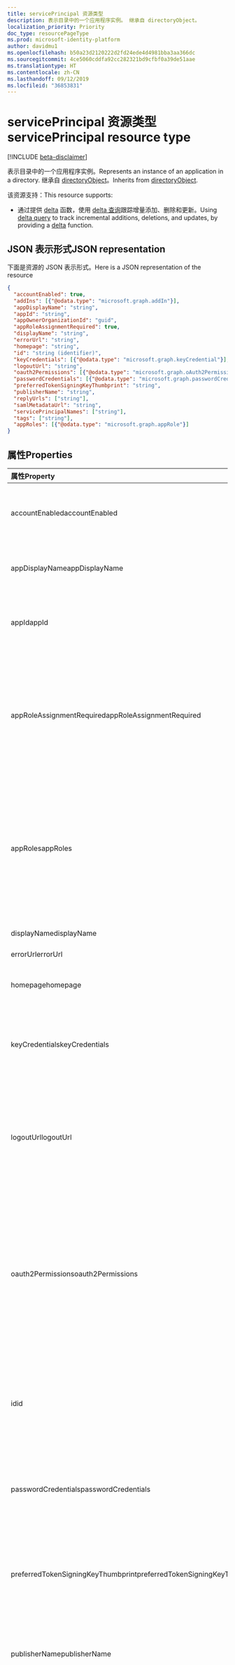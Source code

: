 ```yaml
---
title: servicePrincipal 资源类型
description: 表示目录中的一个应用程序实例。 继承自 directoryObject。
localization_priority: Priority
doc_type: resourcePageType
ms.prod: microsoft-identity-platform
author: davidmu1
ms.openlocfilehash: b50a23d2120222d2fd24ede4d4981bba3aa366dc
ms.sourcegitcommit: 4ce5060cddfa92cc282321bd9cfbf0a39de51aae
ms.translationtype: HT
ms.contentlocale: zh-CN
ms.lasthandoff: 09/12/2019
ms.locfileid: "36853831"
---
```

# <a name="serviceprincipal-resource-type"></a><span data-ttu-id="ed4e1-104">servicePrincipal 资源类型</span><span class="sxs-lookup"><span data-stu-id="ed4e1-104">servicePrincipal resource type</span></span>

[!INCLUDE [beta-disclaimer](../../includes/beta-disclaimer.md)]

<span data-ttu-id="ed4e1-105">表示目录中的一个应用程序实例。</span><span class="sxs-lookup"><span data-stu-id="ed4e1-105">Represents an instance of an application in a directory.</span></span> <span data-ttu-id="ed4e1-106">继承自 [directoryObject](directoryobject.md)。</span><span class="sxs-lookup"><span data-stu-id="ed4e1-106">Inherits from [directoryObject](directoryobject.md).</span></span>

<span data-ttu-id="ed4e1-107">该资源支持：</span><span class="sxs-lookup"><span data-stu-id="ed4e1-107">This resource supports:</span></span>

- <span data-ttu-id="ed4e1-108">通过提供 [delta](../api/serviceprincipal-delta.md) 函数，使用 [delta 查询](/graph/delta-query-overview)跟踪增量添加、删除和更新。</span><span class="sxs-lookup"><span data-stu-id="ed4e1-108">Using [delta query](/graph/delta-query-overview) to track incremental additions, deletions, and updates, by providing a [delta](../api/serviceprincipal-delta.md) function.</span></span>

## <a name="json-representation"></a><span data-ttu-id="ed4e1-109">JSON 表示形式</span><span class="sxs-lookup"><span data-stu-id="ed4e1-109">JSON representation</span></span>
<span data-ttu-id="ed4e1-110">下面是资源的 JSON 表示形式。</span><span class="sxs-lookup"><span data-stu-id="ed4e1-110">Here is a JSON representation of the resource</span></span>

<!-- {
  "blockType": "resource",
  "optionalProperties": [
    "appRoleAssignedTo",
    "appRoleAssignments",
    "createdObjects",
    "createdOnBehalfOf",
    "memberOf",
    "oauth2PermissionGrants",
    "ownedObjects",
    "owners"
  ],
  "keyProperty": "id",
  "@odata.type": "microsoft.graph.servicePrincipal"
}-->

```json
{
  "accountEnabled": true,
  "addIns": [{"@odata.type": "microsoft.graph.addIn"}],
  "appDisplayName": "string",
  "appId": "string",
  "appOwnerOrganizationId": "guid",
  "appRoleAssignmentRequired": true,
  "displayName": "string",
  "errorUrl": "string",
  "homepage": "string",
  "id": "string (identifier)",
  "keyCredentials": [{"@odata.type": "microsoft.graph.keyCredential"}],
  "logoutUrl": "string",
  "oauth2Permissions": [{"@odata.type": "microsoft.graph.oAuth2Permission"}],
  "passwordCredentials": [{"@odata.type": "microsoft.graph.passwordCredential"}],
  "preferredTokenSigningKeyThumbprint": "string",
  "publisherName": "string",
  "replyUrls": ["string"],
  "samlMetadataUrl": "string",
  "servicePrincipalNames": ["string"],
  "tags": ["string"],
  "appRoles": [{"@odata.type": "microsoft.graph.appRole"}]
}

```
## <a name="properties"></a><span data-ttu-id="ed4e1-111">属性</span><span class="sxs-lookup"><span data-stu-id="ed4e1-111">Properties</span></span>
| <span data-ttu-id="ed4e1-112">属性</span><span class="sxs-lookup"><span data-stu-id="ed4e1-112">Property</span></span>     | <span data-ttu-id="ed4e1-113">类型</span><span class="sxs-lookup"><span data-stu-id="ed4e1-113">Type</span></span> |<span data-ttu-id="ed4e1-114">说明</span><span class="sxs-lookup"><span data-stu-id="ed4e1-114">Description</span></span>|
|:---------------|:--------|:----------|
|<span data-ttu-id="ed4e1-115">accountEnabled</span><span class="sxs-lookup"><span data-stu-id="ed4e1-115">accountEnabled</span></span>|<span data-ttu-id="ed4e1-116">Boolean</span><span class="sxs-lookup"><span data-stu-id="ed4e1-116">Boolean</span></span>| <span data-ttu-id="ed4e1-117">如果服务主体帐户已启用，则为 **true**；否则，为 **false**。</span><span class="sxs-lookup"><span data-stu-id="ed4e1-117">**true** if the service principal account is enabled; otherwise, **false**.</span></span>            |
|<span data-ttu-id="ed4e1-118">appDisplayName</span><span class="sxs-lookup"><span data-stu-id="ed4e1-118">appDisplayName</span></span>|<span data-ttu-id="ed4e1-119">String</span><span class="sxs-lookup"><span data-stu-id="ed4e1-119">String</span></span>|<span data-ttu-id="ed4e1-120">关联应用程序公开的显示名称。</span><span class="sxs-lookup"><span data-stu-id="ed4e1-120">The display name exposed by the associated application.</span></span>|
|<span data-ttu-id="ed4e1-121">appId</span><span class="sxs-lookup"><span data-stu-id="ed4e1-121">appId</span></span>|<span data-ttu-id="ed4e1-122">String</span><span class="sxs-lookup"><span data-stu-id="ed4e1-122">String</span></span>|<span data-ttu-id="ed4e1-123">关联应用程序的唯一标识符（其 **appId** 属性）。</span><span class="sxs-lookup"><span data-stu-id="ed4e1-123">The unique identifier for the associated application (its **appId** property).</span></span>|
|<span data-ttu-id="ed4e1-124">appRoleAssignmentRequired</span><span class="sxs-lookup"><span data-stu-id="ed4e1-124">appRoleAssignmentRequired</span></span>|<span data-ttu-id="ed4e1-125">Boolean</span><span class="sxs-lookup"><span data-stu-id="ed4e1-125">Boolean</span></span>|<span data-ttu-id="ed4e1-126">指定在 Azure AD 在向应用程序签发用户或访问令牌之前用户或组是否需要 **appRoleAssignment**。</span><span class="sxs-lookup"><span data-stu-id="ed4e1-126">Specifies whether an **appRoleAssignment** to a user or group is required before Azure AD will issue a user or access token to the application.</span></span> <span data-ttu-id="ed4e1-127">不可为空。</span><span class="sxs-lookup"><span data-stu-id="ed4e1-127">Not nullable.</span></span> |
|<span data-ttu-id="ed4e1-128">appRoles</span><span class="sxs-lookup"><span data-stu-id="ed4e1-128">appRoles</span></span>|<span data-ttu-id="ed4e1-129">[appRole](approle.md) 集合</span><span class="sxs-lookup"><span data-stu-id="ed4e1-129">[appRole](approle.md) collection</span></span>|<span data-ttu-id="ed4e1-130">关联应用程序公开的应用程序角色。</span><span class="sxs-lookup"><span data-stu-id="ed4e1-130">The application roles exposed by the associated application.</span></span> <span data-ttu-id="ed4e1-131">有关详细信息，请参阅[应用程序](application.md)实体上的 **appRoles** 属性定义。</span><span class="sxs-lookup"><span data-stu-id="ed4e1-131">For more information see the **appRoles** property definition on the [application](application.md) entity.</span></span> <span data-ttu-id="ed4e1-132">不可为空。</span><span class="sxs-lookup"><span data-stu-id="ed4e1-132">Not nullable.</span></span> |
|<span data-ttu-id="ed4e1-133">displayName</span><span class="sxs-lookup"><span data-stu-id="ed4e1-133">displayName</span></span>|<span data-ttu-id="ed4e1-134">String</span><span class="sxs-lookup"><span data-stu-id="ed4e1-134">String</span></span>|<span data-ttu-id="ed4e1-135">服务主体的显示名称。</span><span class="sxs-lookup"><span data-stu-id="ed4e1-135">The display name for the service principal.</span></span>|
|<span data-ttu-id="ed4e1-136">errorUrl</span><span class="sxs-lookup"><span data-stu-id="ed4e1-136">errorUrl</span></span>|<span data-ttu-id="ed4e1-137">String</span><span class="sxs-lookup"><span data-stu-id="ed4e1-137">String</span></span>|            |
|<span data-ttu-id="ed4e1-138">homepage</span><span class="sxs-lookup"><span data-stu-id="ed4e1-138">homepage</span></span>|<span data-ttu-id="ed4e1-139">String</span><span class="sxs-lookup"><span data-stu-id="ed4e1-139">String</span></span>|<span data-ttu-id="ed4e1-140">关联应用程序的主页的 URL。</span><span class="sxs-lookup"><span data-stu-id="ed4e1-140">The URL to the homepage of the associated   application.</span></span>|
|<span data-ttu-id="ed4e1-141">keyCredentials</span><span class="sxs-lookup"><span data-stu-id="ed4e1-141">keyCredentials</span></span>|<span data-ttu-id="ed4e1-142">[keyCredential](keycredential.md) 集合</span><span class="sxs-lookup"><span data-stu-id="ed4e1-142">[keyCredential](keycredential.md) collection</span></span>|<span data-ttu-id="ed4e1-143">与服务帐户关联的密钥凭据集合。</span><span class="sxs-lookup"><span data-stu-id="ed4e1-143">The collection of key credentials associated with the service principal.</span></span> <span data-ttu-id="ed4e1-144">不可为空。</span><span class="sxs-lookup"><span data-stu-id="ed4e1-144">Not nullable.</span></span>            |
|<span data-ttu-id="ed4e1-145">logoutUrl</span><span class="sxs-lookup"><span data-stu-id="ed4e1-145">logoutUrl</span></span>|<span data-ttu-id="ed4e1-146">String</span><span class="sxs-lookup"><span data-stu-id="ed4e1-146">String</span></span>| <span data-ttu-id="ed4e1-147">指定 Microsoft 授权服务使用[正向通道](https://openid.net/specs/openid-connect-frontchannel-1_0.html)、[反向通道](https://openid.net/specs/openid-connect-backchannel-1_0.html)或 SAML 注销协议注销用户时所使用的 URL。</span><span class="sxs-lookup"><span data-stu-id="ed4e1-147">Specifies the URL that will be used by Microsoft's authorization service to logout an user using [front-channel](https://openid.net/specs/openid-connect-frontchannel-1_0.html), [back-channel](https://openid.net/specs/openid-connect-backchannel-1_0.html) or SAML logout protocols.</span></span>  |
|<span data-ttu-id="ed4e1-148">oauth2Permissions</span><span class="sxs-lookup"><span data-stu-id="ed4e1-148">oauth2Permissions</span></span>|<span data-ttu-id="ed4e1-149">[oAuth2Permission](oauth2permission.md) 集合</span><span class="sxs-lookup"><span data-stu-id="ed4e1-149">[oAuth2Permission](oauth2permission.md) collection</span></span>|<span data-ttu-id="ed4e1-150">关联应用程序的 OAuth 2.0 权限。</span><span class="sxs-lookup"><span data-stu-id="ed4e1-150">The OAuth 2.0 permissions exposed by the associated application.</span></span> <span data-ttu-id="ed4e1-151">有关详细信息，请参阅[应用程序](application.md)实体上的 **oauth2Permissions** 属性定义。</span><span class="sxs-lookup"><span data-stu-id="ed4e1-151">For more information see the **oauth2Permissions** property definition on the [application](application.md) entity.</span></span> <span data-ttu-id="ed4e1-152">不可为空。</span><span class="sxs-lookup"><span data-stu-id="ed4e1-152">Not nullable.</span></span>            |
|<span data-ttu-id="ed4e1-153">id</span><span class="sxs-lookup"><span data-stu-id="ed4e1-153">id</span></span>|<span data-ttu-id="ed4e1-154">String</span><span class="sxs-lookup"><span data-stu-id="ed4e1-154">String</span></span>|<span data-ttu-id="ed4e1-155">服务主体的唯一标识符。</span><span class="sxs-lookup"><span data-stu-id="ed4e1-155">The unique identifier for the service principal.</span></span> <span data-ttu-id="ed4e1-156">继承自 [directoryObject](directoryobject.md)。</span><span class="sxs-lookup"><span data-stu-id="ed4e1-156">Inherited from [directoryObject](directoryobject.md).</span></span> <span data-ttu-id="ed4e1-157">键。</span><span class="sxs-lookup"><span data-stu-id="ed4e1-157">Key.</span></span> <span data-ttu-id="ed4e1-158">不可为 null。</span><span class="sxs-lookup"><span data-stu-id="ed4e1-158">Not nullable.</span></span> <span data-ttu-id="ed4e1-159">只读。</span><span class="sxs-lookup"><span data-stu-id="ed4e1-159">Read-only.</span></span>|
|<span data-ttu-id="ed4e1-160">passwordCredentials</span><span class="sxs-lookup"><span data-stu-id="ed4e1-160">passwordCredentials</span></span>|<span data-ttu-id="ed4e1-161">[passwordCredential](passwordcredential.md) 集合</span><span class="sxs-lookup"><span data-stu-id="ed4e1-161">[passwordCredential](passwordcredential.md) collection</span></span>|<span data-ttu-id="ed4e1-162">与服务帐户关联的密码凭据集合。</span><span class="sxs-lookup"><span data-stu-id="ed4e1-162">The collection of password credentials associated with the service principal.</span></span> <span data-ttu-id="ed4e1-163">不可为空。</span><span class="sxs-lookup"><span data-stu-id="ed4e1-163">Not nullable.</span></span> |
|<span data-ttu-id="ed4e1-164">preferredTokenSigningKeyThumbprint</span><span class="sxs-lookup"><span data-stu-id="ed4e1-164">preferredTokenSigningKeyThumbprint</span></span>|<span data-ttu-id="ed4e1-165">String</span><span class="sxs-lookup"><span data-stu-id="ed4e1-165">String</span></span>|<span data-ttu-id="ed4e1-166">仅供内部使用。</span><span class="sxs-lookup"><span data-stu-id="ed4e1-166">Reserved for internal use only.</span></span> <span data-ttu-id="ed4e1-167">请勿写入属性，否则将依赖该属性。</span><span class="sxs-lookup"><span data-stu-id="ed4e1-167">Do not write or otherwise rely on this property.</span></span> <span data-ttu-id="ed4e1-168">可能会在未来版本中删除。</span><span class="sxs-lookup"><span data-stu-id="ed4e1-168">May be removed in future versions.</span></span> |
|<span data-ttu-id="ed4e1-169">publisherName</span><span class="sxs-lookup"><span data-stu-id="ed4e1-169">publisherName</span></span>|<span data-ttu-id="ed4e1-170">String</span><span class="sxs-lookup"><span data-stu-id="ed4e1-170">String</span></span>|<span data-ttu-id="ed4e1-171">在其中指定关联应用程序的租户的显示名称。</span><span class="sxs-lookup"><span data-stu-id="ed4e1-171">The display name of the tenant in which the associated application is specified.</span></span>|
|<span data-ttu-id="ed4e1-172">replyUrls</span><span class="sxs-lookup"><span data-stu-id="ed4e1-172">replyUrls</span></span>|<span data-ttu-id="ed4e1-173">String 集合</span><span class="sxs-lookup"><span data-stu-id="ed4e1-173">String collection</span></span>|<span data-ttu-id="ed4e1-174">向其发送用户令牌以使用关联应用程序登录的 URL，或者为关联应用程序向其发送 OAuth 2.0 authorization 代码和访问令牌的重定向 URL。</span><span class="sxs-lookup"><span data-stu-id="ed4e1-174">The URLs that user tokens are sent to for sign in with the associated application, or the redirect URIs that OAuth 2.0 authorization codes and access tokens are sent to for the associated application.</span></span> <span data-ttu-id="ed4e1-175">不可为空。</span><span class="sxs-lookup"><span data-stu-id="ed4e1-175">Not nullable.</span></span> |
|<span data-ttu-id="ed4e1-176">samlMetadataUrl</span><span class="sxs-lookup"><span data-stu-id="ed4e1-176">samlMetadataUrl</span></span>|<span data-ttu-id="ed4e1-177">String</span><span class="sxs-lookup"><span data-stu-id="ed4e1-177">String</span></span>| |
|<span data-ttu-id="ed4e1-178">servicePrincipalNames</span><span class="sxs-lookup"><span data-stu-id="ed4e1-178">servicePrincipalNames</span></span>|<span data-ttu-id="ed4e1-179">String 集合</span><span class="sxs-lookup"><span data-stu-id="ed4e1-179">String collection</span></span>|<span data-ttu-id="ed4e1-180">标识关联应用程序的 URL。</span><span class="sxs-lookup"><span data-stu-id="ed4e1-180">The URIs that identify the associated application.</span></span> <span data-ttu-id="ed4e1-181">有关详细信息，请参阅[应用程序对象和服务主体对象](https://msdn.microsoft.com/library/azure/dn132633.aspx)。多值属性的筛选表达器需要 **any** 运算符。</span><span class="sxs-lookup"><span data-stu-id="ed4e1-181">For more information see, [Application Objects and Service Principal Objects](https://msdn.microsoft.com/library/azure/dn132633.aspx).The **any** operator is required for filter expressions on multi-valued properties.</span></span>  <span data-ttu-id="ed4e1-182">不可为空。</span><span class="sxs-lookup"><span data-stu-id="ed4e1-182">Not nullable.</span></span> |
|<span data-ttu-id="ed4e1-183">标记</span><span class="sxs-lookup"><span data-stu-id="ed4e1-183">tags</span></span>|<span data-ttu-id="ed4e1-184">String 集合</span><span class="sxs-lookup"><span data-stu-id="ed4e1-184">String collection</span></span>| <span data-ttu-id="ed4e1-185">不可为空。</span><span class="sxs-lookup"><span data-stu-id="ed4e1-185">Not nullable.</span></span> |

## <a name="relationships"></a><span data-ttu-id="ed4e1-186">关系</span><span class="sxs-lookup"><span data-stu-id="ed4e1-186">Relationships</span></span>
| <span data-ttu-id="ed4e1-187">关系</span><span class="sxs-lookup"><span data-stu-id="ed4e1-187">Relationship</span></span> | <span data-ttu-id="ed4e1-188">类型</span><span class="sxs-lookup"><span data-stu-id="ed4e1-188">Type</span></span> |<span data-ttu-id="ed4e1-189">说明</span><span class="sxs-lookup"><span data-stu-id="ed4e1-189">Description</span></span>|
|:---------------|:--------|:----------|
|<span data-ttu-id="ed4e1-190">appRoleAssignedTo</span><span class="sxs-lookup"><span data-stu-id="ed4e1-190">appRoleAssignedTo</span></span>|[<span data-ttu-id="ed4e1-191">appRoleAssignment</span><span class="sxs-lookup"><span data-stu-id="ed4e1-191">appRoleAssignment</span></span>](approleassignment.md)|<span data-ttu-id="ed4e1-192">为此服务主体分配的主体（用户、组和服务主体）。</span><span class="sxs-lookup"><span data-stu-id="ed4e1-192">Principals (users, groups, and service principals) that are assigned to this service principal.</span></span> <span data-ttu-id="ed4e1-193">只读。</span><span class="sxs-lookup"><span data-stu-id="ed4e1-193">Read-only.</span></span>|
|<span data-ttu-id="ed4e1-194">appRoleAssignments</span><span class="sxs-lookup"><span data-stu-id="ed4e1-194">appRoleAssignments</span></span>|<span data-ttu-id="ed4e1-195">[appRoleAssignment](approleassignment.md) 集合</span><span class="sxs-lookup"><span data-stu-id="ed4e1-195">[appRoleAssignment](approleassignment.md) collection</span></span>|<span data-ttu-id="ed4e1-196">为服务主体分配的应用程序。</span><span class="sxs-lookup"><span data-stu-id="ed4e1-196">Applications that the service principal is assigned to.</span></span> <span data-ttu-id="ed4e1-197">只读。</span><span class="sxs-lookup"><span data-stu-id="ed4e1-197">Read-only.</span></span> <span data-ttu-id="ed4e1-198">可为 Null。</span><span class="sxs-lookup"><span data-stu-id="ed4e1-198">Nullable.</span></span>|
|<span data-ttu-id="ed4e1-199">createdObjects</span><span class="sxs-lookup"><span data-stu-id="ed4e1-199">createdObjects</span></span>|<span data-ttu-id="ed4e1-200">[directoryObject](directoryobject.md) 集合</span><span class="sxs-lookup"><span data-stu-id="ed4e1-200">[directoryObject](directoryobject.md) collection</span></span>|<span data-ttu-id="ed4e1-201">此服务主体所创建的目录对象。</span><span class="sxs-lookup"><span data-stu-id="ed4e1-201">Directory objects created by this service principal.</span></span> <span data-ttu-id="ed4e1-202">只读。</span><span class="sxs-lookup"><span data-stu-id="ed4e1-202">Read-only.</span></span> <span data-ttu-id="ed4e1-203">可为 NULL。</span><span class="sxs-lookup"><span data-stu-id="ed4e1-203">Nullable.</span></span>|
|<span data-ttu-id="ed4e1-204">memberOf</span><span class="sxs-lookup"><span data-stu-id="ed4e1-204">memberOf</span></span>|<span data-ttu-id="ed4e1-205">[directoryObject](directoryobject.md) 集合</span><span class="sxs-lookup"><span data-stu-id="ed4e1-205">[directoryObject](directoryobject.md) collection</span></span>|<span data-ttu-id="ed4e1-206">此服务主体所属的角色。</span><span class="sxs-lookup"><span data-stu-id="ed4e1-206">Roles that this service principal is a member of.</span></span> <span data-ttu-id="ed4e1-207">HTTP 方法：GET 只读。</span><span class="sxs-lookup"><span data-stu-id="ed4e1-207">HTTP Methods: GET Read-only.</span></span> <span data-ttu-id="ed4e1-208">可为空。</span><span class="sxs-lookup"><span data-stu-id="ed4e1-208">Nullable.</span></span>|
|<span data-ttu-id="ed4e1-209">oauth2PermissionGrants</span><span class="sxs-lookup"><span data-stu-id="ed4e1-209">oauth2PermissionGrants</span></span>|<span data-ttu-id="ed4e1-210">[oAuth2PermissionGrant](oauth2permissiongrant.md) 集合</span><span class="sxs-lookup"><span data-stu-id="ed4e1-210">[oAuth2PermissionGrant](oauth2permissiongrant.md) collection</span></span>|<span data-ttu-id="ed4e1-211">与此服务主体关联的用户模拟授权。</span><span class="sxs-lookup"><span data-stu-id="ed4e1-211">User impersonation grants associated with this service principal.</span></span> <span data-ttu-id="ed4e1-212">只读。</span><span class="sxs-lookup"><span data-stu-id="ed4e1-212">Read-only.</span></span> <span data-ttu-id="ed4e1-213">可为 Null。</span><span class="sxs-lookup"><span data-stu-id="ed4e1-213">Nullable.</span></span>|
|<span data-ttu-id="ed4e1-214">ownedObjects</span><span class="sxs-lookup"><span data-stu-id="ed4e1-214">ownedObjects</span></span>|<span data-ttu-id="ed4e1-215">[directoryObject](directoryobject.md) 集合</span><span class="sxs-lookup"><span data-stu-id="ed4e1-215">[directoryObject](directoryobject.md) collection</span></span>|<span data-ttu-id="ed4e1-216">此服务主体所拥有的目录对象。</span><span class="sxs-lookup"><span data-stu-id="ed4e1-216">Directory objects that are owned by this service principal.</span></span> <span data-ttu-id="ed4e1-217">只读。</span><span class="sxs-lookup"><span data-stu-id="ed4e1-217">Read-only.</span></span> <span data-ttu-id="ed4e1-218">可为空。</span><span class="sxs-lookup"><span data-stu-id="ed4e1-218">Nullable.</span></span>|
|<span data-ttu-id="ed4e1-219">所有者</span><span class="sxs-lookup"><span data-stu-id="ed4e1-219">owners</span></span>|<span data-ttu-id="ed4e1-220">[directoryObject](directoryobject.md) 集合</span><span class="sxs-lookup"><span data-stu-id="ed4e1-220">[directoryObject](directoryobject.md) collection</span></span>|<span data-ttu-id="ed4e1-221">拥有此服务主体的目录对象。</span><span class="sxs-lookup"><span data-stu-id="ed4e1-221">Directory objects that are owners of this service principal.</span></span> <span data-ttu-id="ed4e1-222">所有者是一组允许修改此对象的非管理员用户。</span><span class="sxs-lookup"><span data-stu-id="ed4e1-222">The owners are a set of non-admin users who are allowed to modify this object.</span></span> <span data-ttu-id="ed4e1-223">只读。</span><span class="sxs-lookup"><span data-stu-id="ed4e1-223">Read-only.</span></span> <span data-ttu-id="ed4e1-224">可为 Null。</span><span class="sxs-lookup"><span data-stu-id="ed4e1-224">Nullable.</span></span>|
|<span data-ttu-id="ed4e1-225">policy</span><span class="sxs-lookup"><span data-stu-id="ed4e1-225">policy</span></span>|<span data-ttu-id="ed4e1-226">[policy](policy.md) 集合</span><span class="sxs-lookup"><span data-stu-id="ed4e1-226">[policy](policy.md) collection</span></span>|<span data-ttu-id="ed4e1-227">为此服务主体分配的策略。</span><span class="sxs-lookup"><span data-stu-id="ed4e1-227">The policies assigned to this service principal.</span></span>|

## <a name="methods"></a><span data-ttu-id="ed4e1-228">方法</span><span class="sxs-lookup"><span data-stu-id="ed4e1-228">Methods</span></span>

| <span data-ttu-id="ed4e1-229">方法</span><span class="sxs-lookup"><span data-stu-id="ed4e1-229">Method</span></span>       | <span data-ttu-id="ed4e1-230">返回类型</span><span class="sxs-lookup"><span data-stu-id="ed4e1-230">Return Type</span></span>  |<span data-ttu-id="ed4e1-231">说明</span><span class="sxs-lookup"><span data-stu-id="ed4e1-231">Description</span></span>|
|:---------------|:--------|:----------|
|[<span data-ttu-id="ed4e1-232">Get servicePrincipal</span><span class="sxs-lookup"><span data-stu-id="ed4e1-232">Get servicePrincipal</span></span>](../api/serviceprincipal-get.md) | [<span data-ttu-id="ed4e1-233">servicePrincipal</span><span class="sxs-lookup"><span data-stu-id="ed4e1-233">servicePrincipal</span></span>](serviceprincipal.md) |<span data-ttu-id="ed4e1-234">读取 servicePrincipal 对象的属性和关系。</span><span class="sxs-lookup"><span data-stu-id="ed4e1-234">Read properties and relationships of servicePrincipal object.</span></span>|
|[<span data-ttu-id="ed4e1-235">列出 servicePrincipals</span><span class="sxs-lookup"><span data-stu-id="ed4e1-235">List servicePrincipals</span></span>](../api/serviceprincipal-list.md) | <span data-ttu-id="ed4e1-236">[servicePrincipal](serviceprincipal.md) 集合</span><span class="sxs-lookup"><span data-stu-id="ed4e1-236">[servicePrincipal](serviceprincipal.md) collection</span></span> | <span data-ttu-id="ed4e1-237">检索 servicePrincipal 对象列表。</span><span class="sxs-lookup"><span data-stu-id="ed4e1-237">Retrieve a list of servicePrincipal objects.</span></span> |
|[<span data-ttu-id="ed4e1-238">创建 appRoleAssignment</span><span class="sxs-lookup"><span data-stu-id="ed4e1-238">Create appRoleAssignment</span></span>](../api/serviceprincipal-post-approleassignments.md) |[<span data-ttu-id="ed4e1-239">appRoleAssignment</span><span class="sxs-lookup"><span data-stu-id="ed4e1-239">appRoleAssignment</span></span>](approleassignment.md)| <span data-ttu-id="ed4e1-240">通过发布至 appRoleAssignments 集合创建新的 appRoleAssignment。</span><span class="sxs-lookup"><span data-stu-id="ed4e1-240">Create a new appRoleAssignment by posting to the appRoleAssignments collection.</span></span>|
|[<span data-ttu-id="ed4e1-241">列出 appRoleAssignments</span><span class="sxs-lookup"><span data-stu-id="ed4e1-241">List appRoleAssignments</span></span>](../api/serviceprincipal-list-approleassignments.md) |<span data-ttu-id="ed4e1-242">[appRoleAssignment](approleassignment.md) 集合</span><span class="sxs-lookup"><span data-stu-id="ed4e1-242">[appRoleAssignment](approleassignment.md) collection</span></span>| <span data-ttu-id="ed4e1-243">获取 appRoleAssignment 对象集合。</span><span class="sxs-lookup"><span data-stu-id="ed4e1-243">Get a appRoleAssignment object collection.</span></span>|
|[<span data-ttu-id="ed4e1-244">列出 createdObjects</span><span class="sxs-lookup"><span data-stu-id="ed4e1-244">List createdObjects</span></span>](../api/serviceprincipal-list-createdobjects.md) |<span data-ttu-id="ed4e1-245">[directoryObject](directoryobject.md) 集合</span><span class="sxs-lookup"><span data-stu-id="ed4e1-245">[directoryObject](directoryobject.md) collection</span></span>| <span data-ttu-id="ed4e1-246">获取 createdObject 对象集合。</span><span class="sxs-lookup"><span data-stu-id="ed4e1-246">Get a createdObject object collection.</span></span>|
|[<span data-ttu-id="ed4e1-247">列出 memberOf</span><span class="sxs-lookup"><span data-stu-id="ed4e1-247">List memberOf</span></span>](../api/serviceprincipal-list-memberof.md) |<span data-ttu-id="ed4e1-248">[directoryObject](directoryobject.md) 集合</span><span class="sxs-lookup"><span data-stu-id="ed4e1-248">[directoryObject](directoryobject.md) collection</span></span>| <span data-ttu-id="ed4e1-249">从 memberOf 导航属性中获取此服务主体是其直接成员的组。</span><span class="sxs-lookup"><span data-stu-id="ed4e1-249">Get the groups that this service principal is a direct member of from the memberOf navigation property.</span></span>|
|[<span data-ttu-id="ed4e1-250">列出 transitive memberOf</span><span class="sxs-lookup"><span data-stu-id="ed4e1-250">List transitive memberOf</span></span>](../api/serviceprincipal-list-transitivememberof.md) |<span data-ttu-id="ed4e1-251">[directoryObject](directoryobject.md) 集合</span><span class="sxs-lookup"><span data-stu-id="ed4e1-251">[directoryObject](directoryobject.md) collection</span></span>| <span data-ttu-id="ed4e1-252">列出此服务主体所属的组。</span><span class="sxs-lookup"><span data-stu-id="ed4e1-252">List the groups that this service principal is a member of.</span></span> <span data-ttu-id="ed4e1-253">此操作是可传递的，并包括此服务主体以嵌套方式所属的组。</span><span class="sxs-lookup"><span data-stu-id="ed4e1-253">This operation is transitive and includes the groups that this service principal is a nested member of.</span></span> |
|[<span data-ttu-id="ed4e1-254">列出已分配策略</span><span class="sxs-lookup"><span data-stu-id="ed4e1-254">List assigned policies</span></span>](../api/policy-list-assigned.md)| <span data-ttu-id="ed4e1-255">[policy](policy.md) 集合</span><span class="sxs-lookup"><span data-stu-id="ed4e1-255">[policy](policy.md) collection</span></span>| <span data-ttu-id="ed4e1-256">获取已分配至此对象的所有策略。</span><span class="sxs-lookup"><span data-stu-id="ed4e1-256">Get all policies assigned to this object.</span></span>|
|[<span data-ttu-id="ed4e1-257">List oauth2PermissionGrants</span><span class="sxs-lookup"><span data-stu-id="ed4e1-257">List oauth2PermissionGrants</span></span>](../api/serviceprincipal-list-oauth2permissiongrants.md) |<span data-ttu-id="ed4e1-258">[oAuth2PermissionGrant](oauth2permissiongrant.md) 集合</span><span class="sxs-lookup"><span data-stu-id="ed4e1-258">[oAuth2PermissionGrant](oauth2permissiongrant.md) collection</span></span>| <span data-ttu-id="ed4e1-259">获取 oAuth2PermissionGrant 对象集合。</span><span class="sxs-lookup"><span data-stu-id="ed4e1-259">Get a oAuth2PermissionGrant object collection.</span></span>|
|[<span data-ttu-id="ed4e1-260">列出 ownedObjects</span><span class="sxs-lookup"><span data-stu-id="ed4e1-260">List ownedObjects</span></span>](../api/serviceprincipal-list-ownedobjects.md) |<span data-ttu-id="ed4e1-261">[directoryObject](directoryobject.md) 集合</span><span class="sxs-lookup"><span data-stu-id="ed4e1-261">[directoryObject](directoryobject.md) collection</span></span>| <span data-ttu-id="ed4e1-262">获取 ownedObject 对象集合。</span><span class="sxs-lookup"><span data-stu-id="ed4e1-262">Get a ownedObject object collection.</span></span>|
|[<span data-ttu-id="ed4e1-263">添加所有者</span><span class="sxs-lookup"><span data-stu-id="ed4e1-263">Add owner</span></span>](../api/serviceprincipal-post-owners.md) |[<span data-ttu-id="ed4e1-264">directoryObject</span><span class="sxs-lookup"><span data-stu-id="ed4e1-264">directoryObject</span></span>](directoryobject.md)| <span data-ttu-id="ed4e1-265">通过发布到所有者集合创建新的所有者。</span><span class="sxs-lookup"><span data-stu-id="ed4e1-265">Create a new owner by posting to the owners collection.</span></span>|
|[<span data-ttu-id="ed4e1-266">列出所有者</span><span class="sxs-lookup"><span data-stu-id="ed4e1-266">List owners</span></span>](../api/serviceprincipal-list-owners.md) |<span data-ttu-id="ed4e1-267">[directoryObject](directoryobject.md) 集合</span><span class="sxs-lookup"><span data-stu-id="ed4e1-267">[directoryObject](directoryobject.md) collection</span></span>| <span data-ttu-id="ed4e1-268">获取所有者对象集合。</span><span class="sxs-lookup"><span data-stu-id="ed4e1-268">Get a owner object collection.</span></span>|
|[<span data-ttu-id="ed4e1-269">更新</span><span class="sxs-lookup"><span data-stu-id="ed4e1-269">Update</span></span>](../api/serviceprincipal-update.md) | [<span data-ttu-id="ed4e1-270">servicePrincipal</span><span class="sxs-lookup"><span data-stu-id="ed4e1-270">servicePrincipal</span></span>](serviceprincipal.md)  |<span data-ttu-id="ed4e1-271">更新 servicePrincipal 对象。</span><span class="sxs-lookup"><span data-stu-id="ed4e1-271">Update servicePrincipal object.</span></span> |
|[<span data-ttu-id="ed4e1-272">删除</span><span class="sxs-lookup"><span data-stu-id="ed4e1-272">Delete</span></span>](../api/serviceprincipal-delete.md) | <span data-ttu-id="ed4e1-273">无</span><span class="sxs-lookup"><span data-stu-id="ed4e1-273">None</span></span> |<span data-ttu-id="ed4e1-274">删除 servicePrincipal 对象。</span><span class="sxs-lookup"><span data-stu-id="ed4e1-274">Delete servicePrincipal object.</span></span> |
|[<span data-ttu-id="ed4e1-275">checkMemberGroups</span><span class="sxs-lookup"><span data-stu-id="ed4e1-275">checkMemberGroups</span></span>](../api/serviceprincipal-checkmembergroups.md)|<span data-ttu-id="ed4e1-276">String 集合</span><span class="sxs-lookup"><span data-stu-id="ed4e1-276">String collection</span></span>|<span data-ttu-id="ed4e1-277">检查指定组列表中的成员身份。</span><span class="sxs-lookup"><span data-stu-id="ed4e1-277">Check for membership in a list of groups.</span></span>|
|[<span data-ttu-id="ed4e1-278">checkMemberObjects</span><span class="sxs-lookup"><span data-stu-id="ed4e1-278">checkMemberObjects</span></span>](../api/serviceprincipal-checkmemberobjects.md)|<span data-ttu-id="ed4e1-279">String 集合</span><span class="sxs-lookup"><span data-stu-id="ed4e1-279">String collection</span></span>|<span data-ttu-id="ed4e1-280">检查组、目录角色或管理单元对象指定列表中的成员身份。</span><span class="sxs-lookup"><span data-stu-id="ed4e1-280">Check for membership in a specified list of group, directory role, or administrative unit objects.</span></span>|
|[<span data-ttu-id="ed4e1-281">getMemberGroups</span><span class="sxs-lookup"><span data-stu-id="ed4e1-281">getMemberGroups</span></span>](../api/serviceprincipal-getmembergroups.md)|<span data-ttu-id="ed4e1-282">String 集合</span><span class="sxs-lookup"><span data-stu-id="ed4e1-282">String collection</span></span>|<span data-ttu-id="ed4e1-283">获取此服务主体所属的组列表。</span><span class="sxs-lookup"><span data-stu-id="ed4e1-283">List the groups that this service principal is a member of.</span></span>|
|[<span data-ttu-id="ed4e1-284">getMemberObjects</span><span class="sxs-lookup"><span data-stu-id="ed4e1-284">getMemberObjects</span></span>](../api/serviceprincipal-getmemberobjects.md)|<span data-ttu-id="ed4e1-285">String 集合</span><span class="sxs-lookup"><span data-stu-id="ed4e1-285">String collection</span></span>|<span data-ttu-id="ed4e1-286">获取此服务主体所属的组和目录角色列表。</span><span class="sxs-lookup"><span data-stu-id="ed4e1-286">Get the list of groups and directory roles that this service principal is a member of.</span></span>|
|[<span data-ttu-id="ed4e1-287">delta</span><span class="sxs-lookup"><span data-stu-id="ed4e1-287">delta</span></span>](../api/serviceprincipal-delta.md)|<span data-ttu-id="ed4e1-288">servicePrincipal 集合</span><span class="sxs-lookup"><span data-stu-id="ed4e1-288">servicePrincipal collection</span></span>| <span data-ttu-id="ed4e1-289">获取服务主体的增量更改。</span><span class="sxs-lookup"><span data-stu-id="ed4e1-289">Get incremental changes for service principals.</span></span> |

<!-- uuid: 8fcb5dbc-d5aa-4681-8e31-b001d5168d79
2015-10-25 14:57:30 UTC -->
<!--
{
  "type": "#page.annotation",
  "description": "servicePrincipal resource",
  "keywords": "",
  "section": "documentation",
  "tocPath": "",
  "suppressions": []
}
-->
